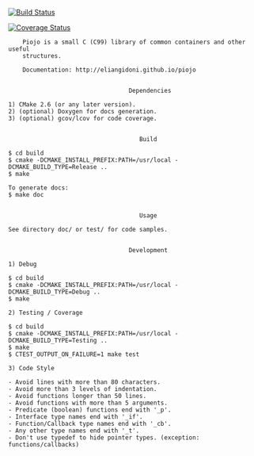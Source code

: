 [![Build Status](https://travis-ci.org/eliangidoni/piojo.svg?branch=master)](https://travis-ci.org/eliangidoni/piojo)

[![Coverage Status](https://coveralls.io/repos/eliangidoni/piojo/badge.svg?branch=master&service=github)](https://coveralls.io/github/eliangidoni/piojo?branch=master)

```
    Piojo is a small C (C99) library of common containers and other useful
    structures.

    Documentation: http://eliangidoni.github.io/piojo


                                  Dependencies

1) CMake 2.6 (or any later version).
2) (optional) Doxygen for docs generation.
3) (optional) gcov/lcov for code coverage.


                                     Build

$ cd build
$ cmake -DCMAKE_INSTALL_PREFIX:PATH=/usr/local -DCMAKE_BUILD_TYPE=Release ..
$ make

To generate docs:
$ make doc


                                     Usage

See directory doc/ or test/ for code samples.


                                  Development

1) Debug

$ cd build
$ cmake -DCMAKE_INSTALL_PREFIX:PATH=/usr/local -DCMAKE_BUILD_TYPE=Debug ..
$ make

2) Testing / Coverage

$ cd build
$ cmake -DCMAKE_INSTALL_PREFIX:PATH=/usr/local -DCMAKE_BUILD_TYPE=Testing ..
$ make
$ CTEST_OUTPUT_ON_FAILURE=1 make test

3) Code Style

- Avoid lines with more than 80 characters.
- Avoid more than 3 levels of indentation.
- Avoid functions longer than 50 lines.
- Avoid functions with more than 5 arguments.
- Predicate (boolean) functions end with '_p'.
- Interface type names end with '_if'.
- Function/Callback type names end with '_cb'.
- Any other type names end with '_t'.
- Don't use typedef to hide pointer types. (exception: functions/callbacks)

```

